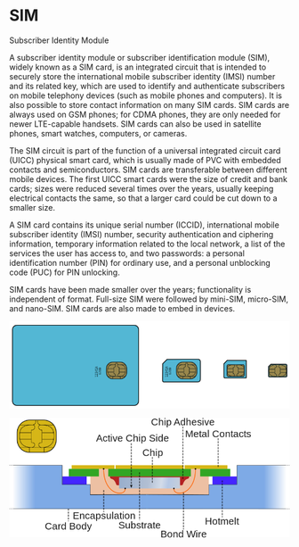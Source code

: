 # SIM


Subscriber Identity Module

A subscriber identity module or subscriber identification module (SIM),
widely known as a SIM card, is an integrated circuit that is intended to
securely store the international mobile subscriber identity (IMSI)
number and its related key, which are used to identify and authenticate
subscribers on mobile telephony devices (such as mobile phones and
computers). It is also possible to store contact information on many SIM
cards. SIM cards are always used on GSM phones; for CDMA phones, they
are only needed for newer LTE-capable handsets. SIM cards can also be
used in satellite phones, smart watches, computers, or cameras.

The SIM circuit is part of the function of a universal integrated
circuit card (UICC) physical smart card, which is usually made of PVC
with embedded contacts and semiconductors. SIM cards are transferable
between different mobile devices. The first UICC smart cards were the
size of credit and bank cards; sizes were reduced several times over the
years, usually keeping electrical contacts the same, so that a larger
card could be cut down to a smaller size.

A SIM card contains its unique serial number (ICCID), international
mobile subscriber identity (IMSI) number, security authentication and
ciphering information, temporary information related to the local
network, a list of the services the user has access to, and two
passwords: a personal identification number (PIN) for ordinary use, and
a personal unblocking code (PUC) for PIN unlocking.

SIM cards have been made smaller over the years; functionality is
independent of format. Full-size SIM were followed by mini-SIM,
micro-SIM, and nano-SIM. SIM cards are also made to embed in devices.

![](./images/15008960.png?width=480)

![](./images/15008966.png?width=480)

